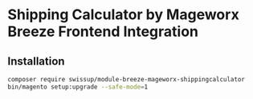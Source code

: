 # Shipping Calculator by Mageworx Breeze Frontend Integration

## Installation

```bash
composer require swissup/module-breeze-mageworx-shippingcalculator
bin/magento setup:upgrade --safe-mode=1
```
